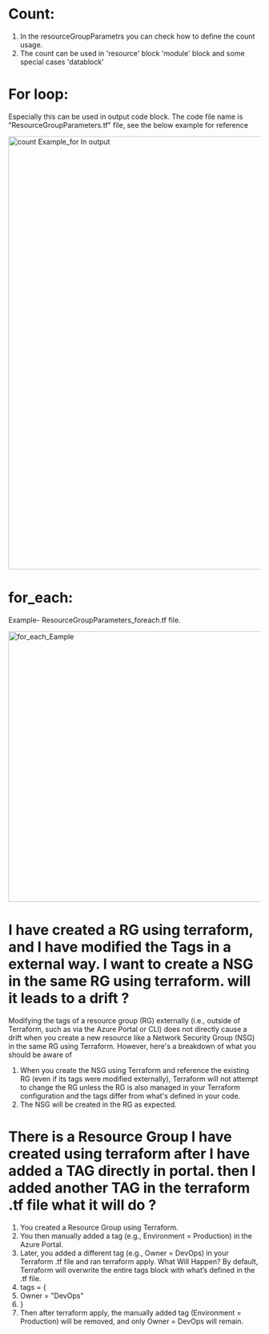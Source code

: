 # Count: 
  1. In the resourceGroupParametrs you can check how to define the count usage.
  2. The count can be used in 'resource' block 'module' block and some special cases 'datablock'

# For loop: 
Especially this can be used in output code block. The code file name is "ResourceGroupParameters.tf" file, see the below example for reference

<img width="863" alt="count Example_for In output" src="https://github.com/user-attachments/assets/3fd752d4-345f-44f7-887a-64bf22c4ed57" />

# for_each:
Example- ResourceGroupParameters_foreach.tf file.

<img width="539" alt="for_each_Eample" src="https://github.com/user-attachments/assets/760ad056-750a-446a-a51d-317e2eb9ae14" />

# I have created a RG using terraform, and I have modified the Tags in a external way. I want to create a NSG in the same RG using terraform. will it leads to a drift ?
Modifying the tags of a resource group (RG) externally (i.e., outside of Terraform, such as via the Azure Portal or CLI) does not directly cause a drift when you create a new resource like a Network Security Group (NSG) in the same RG using Terraform. However, here's a breakdown of what you should be aware of
 1. When you create the NSG using Terraform and reference the existing RG (even if its tags were modified externally), Terraform will not attempt to change the RG unless the RG is also managed in your Terraform configuration and the tags differ from what's defined in your code.
 2. The NSG will be created in the RG as expected.

# There is a Resource Group I have created using terraform after I have added a TAG directly in portal. then I added another TAG in the terraform .tf file what it will do ?
1. You created a Resource Group using Terraform.
2. You then manually added a tag (e.g., Environment = Production) in the Azure Portal.
3. Later, you added a different tag (e.g., Owner = DevOps) in your Terraform .tf file and ran terraform apply.
What Will Happen?
By default, Terraform will overwrite the entire tags block with what’s defined in the .tf file.
4. tags = {
5.  Owner = "DevOps"
6. }
7. Then after terraform apply, the manually added tag (Environment = Production) will be removed, and only Owner = DevOps will remain.





